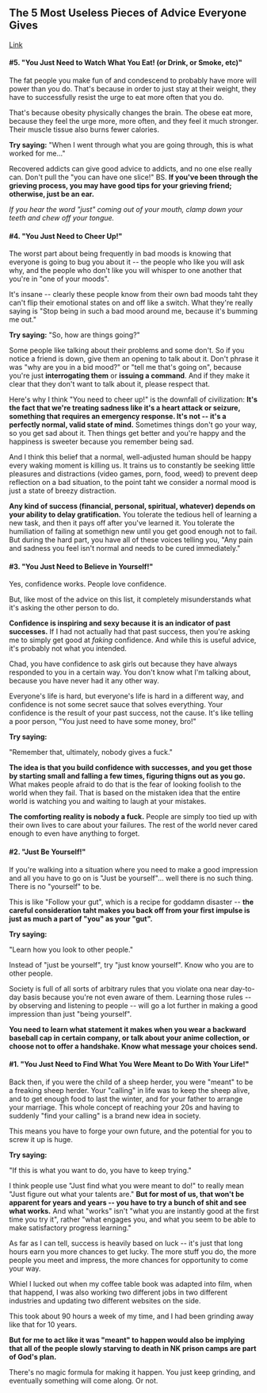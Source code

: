 ## The 5 Most Useless Pieces of Advice Everyone Gives
[Link](http://www.cracked.com/blog/the-5-most-useless-pieces-advice-everyone-gives/)

#### #5. "You Just Need to Watch What You Eat! (or Drink, or Smoke, etc)"

The fat people you make fun of and condescend to probably have more will power than you do. That's because in order to just stay at their weight, they have to successfully resist the urge to eat more often that you do.

That's because obesity physically changes the brain. The obese eat more, because they feel the urge more, more often, and they feel it much stronger. Their muscle tissue also burns fewer calories.

__Try saying:__ "When I went through what you are going through, this is what worked for me..."

Recovered addicts can give good advice to addicts, and no one else really can. Don't pull the "you can have one slice!" BS. __If you've been through the grieving process, you may have good tips for your grieving friend; otherwise, just be an ear.__

_If you hear the word "just" coming out of your mouth, clamp down your teeth and chew off your tongue._

#### #4. "You Just Need to Cheer Up!"

The worst part about being frequently in bad moods is knowing that everyone is going to bug you about it -- the people who like you will ask why, and the people who don't like you will whisper to one another that you're in "one of your moods".

It's insane -- clearly these people know from their own bad moods taht they can't flip their emotional states on and off like a switch. What they're really saying is "Stop being in such a bad mood around me, because it's bumming me out."

__Try saying:__ "So, how are things going?"

Some people like talking about their problems and some don't. So if you notice a friend is down, give them an opening to talk about it. Don't phrase it was "why are you in a bid mood?" or "tell me that's going on", because you're just __interrogating them__ or __issuing a command__. And if they make it clear that they don't want to talk about it, please respect that.

Here's why I think "You need to cheer up!" is the downfall of civilization: __It's the fact that we're treating sadness like it's a heart attack or seizure, something that requires an emergency response. It's not -- it's a perfectly normal, valid state of mind.__ Sometimes things don't go your way, so you get sad about it. Then things get better and you're happy and the happiness is sweeter because you remember being sad.

And I think this belief that a normal, well-adjusted human should be happy every waking moment is killing us. It trains us to constantly be seeking little pleasures and distractions (video games, porn, food, weed) to prevent deep reflection on a bad situation, to the point taht we consider a normal mood is just a state of breezy distraction.

__Any kind of success (financial, personal, spiritual, whatever) depends on your ability to delay gratification.__ You tolerate the tedious hell of learning a new task, and then it pays off after you've learned it. You tolerate the humiliation of failing at somethign new until you get good enough not to fail. But during the hard part, you have all of these voices telling you, "Any pain and sadness you feel isn't normal and needs to be cured immediately."

#### #3. "You Just Need to Believe in Yourself!"

Yes, confidence works. People love confidence.

But, like most of the advice on this list, it completely misunderstands what it's asking the other person to do.

__Confidence is inspiring and sexy because it is an indicator of past successes.__ If I had not actually had that past success, then you're asking me to simply get good at _faking_ confidence. And while this is useful advice, it's probably not what you intended.

Chad, you have confidence to ask girls out because they have always responded to you in a certain way. You don't know what I'm talking about, because you have never had it any other way.

Everyone's life is hard, but everyone's life is hard in a different way, and confidence is not some secret sauce that solves everything. Your confidence is the result of your past success, not the cause. It's like telling a poor person, "You just need to have some money, bro!"

__Try saying:__

"Remember that, ultimately, nobody gives a fuck."

__The idea is that you build confidence with successes, and you get those by starting small and falling a few times, figuring thigns out as you go.__ What makes people afraid to do that is the fear of looking foolish to the world when they fail. That is based on the mistaken idea that the entire world is watching you and waiting to laugh at your mistakes.

__The comforting reality is nobody a fuck.__ People are simply too tied up with their own lives to care about your failures. The rest of the world never cared enough to even have anything to forget. 

#### #2. "Just Be Yourself!"

If you're walking into a situation where you need to make a good impression and all you have to go on is "Just be yourself"... well there is no such thing. There is no "yourself" to be.

This is like "Follow your gut", which is a recipe for goddamn disaster -- __the careful consideration taht makes you back off from your first impulse is just as much a part of "you" as your "gut".__

__Try saying:__

"Learn how you look to other people."

Instead of "just be yourself", try "just know yourself". Know who you are to other people. 

Society is full of all sorts of arbitrary rules that you violate ona near day-to-day basis because you're not even aware of them. Learning those rules -- by observing and listening to people -- will go a lot further in making a good impression than just "being yourself".

__You need to learn what statement it makes when you wear a backward baseball cap in certain company, or talk about your anime collection, or choose not to offer a handshake. Know what message your choices send.__

#### #1. "You Just Need to Find What You Were Meant to Do With Your Life!"

Back then, if you were the child of a sheep herder, you were "meant" to be a freaking sheep herder. Your "calling" in life was to keep the sheep alive, and to get enough food to last the winter, and for your father to arrange your marriage. This whole concept of reaching your 20s and having to suddenly "find your calling" is a brand new idea in society.

This means you have to forge your own future, and the potential for you to screw it up is huge.

__Try saying:__

"If this is what you want to do, you have to keep trying."

I think people use "Just find what you were meant to do!" to really mean "Just figure out what your talents are." __But for most of us, that won't be apparent for years and years -- you have to try a bunch of shit and see what works.__ And what "works" isn't "what you are instantly good at the first time you try it", rather "what engages you, and what you seem to be able to make satisfactory progress learning."

As far as I can tell, success is heavily based on luck -- it's just that long hours earn you more chances to get lucky. The more stuff you do, the more people you meet and impress, the more chances for opportunity to come your way.

Whiel I lucked out when my coffee table book was adapted into film, when that happend, I was also working two different jobs in two different industries and updating two different websites on the side.

This took about 90 hours a week of my time, and I had been grinding away like that for 10 years.

__But for me to act like it was "meant" to happen would also be implying that all of the people slowly starving to death in NK prison camps are part of God's plan.__

There's no magic formula for making it happen. You just keep grinding, and eventually something will come along. Or not.

